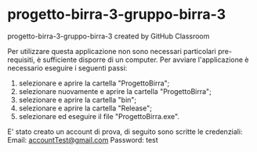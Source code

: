 # progetto-birra-3-gruppo-birra-3
progetto-birra-3-gruppo-birra-3 created by GitHub Classroom

Per utilizzare questa applicazione non sono necessari particolari pre-requisiti, è sufficiente disporre di un computer.
Per avviare l'applicazione è necessario eseguire i seguenti passi:
1. selezionare e aprire la cartella "ProgettoBirra";
2. selezionare nuovamente e aprire la cartella "ProgettoBirra";
3. selezionare e aprire la cartella "bin";
4. selezionare e aprire la cartella "Release";
5. selezionare ed eseguire il file "ProgettoBirra.exe".

E' stato creato un account di prova, di seguito sono scritte le credenziali:
Email: accountTest@gmail.com
Password: test
